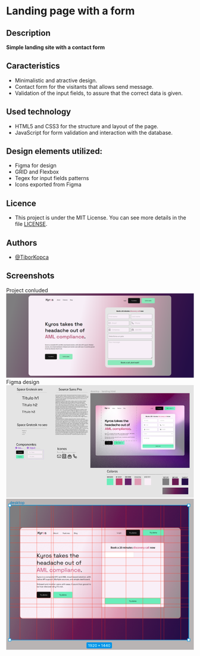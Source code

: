 # Landing page with a form

## Description
**Simple landing site with a contact form**

## Caracteristics

- Minimalistic and atractive design.
- Contact form for the visitants that allows send message.
- Validation of the input fields, to assure that the correct data is given.

## Used technology

- HTML5 and CSS3 for the structure and layout of the page.
- JavaScript for form validation and interaction with the database.

## Design elements utilized: 
- Figma for design
- GRID and Flexbox
- Tegex for input fields patterns
- Icons exported from Figma

## Licence
- This project is under the MIT License. You can see more details in the file  [LICENSE](LICENSE).

## Authors
- [@TiborKopca](https://github.com/TiborKopca)

## Screenshots
Project conluded
![final](/assets/screenshots/Screenshot_final.png)
Figma design
![Figma_design1](/assets/screenshots/Figma_design1.png)
![Figma_design2](/assets/screenshots/Figma_design2.png)